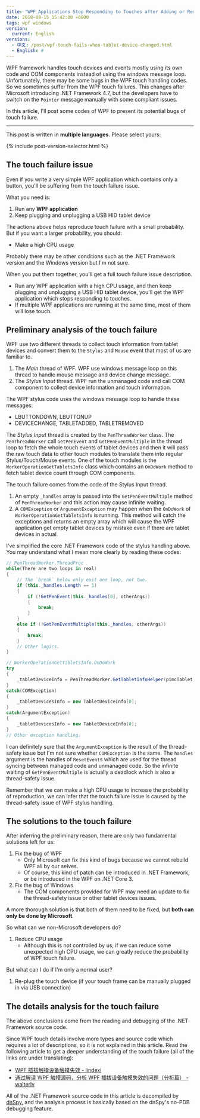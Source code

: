 ```yaml
---
title: "WPF Applications Stop Responding to Touches after Adding or Removing Tablet Devices"
date: 2018-08-15 15:42:00 +0800
tags: wpf windows
version:
  current: English
versions:
  - 中文: /post/wpf-touch-fails-when-tablet-device-changed.html
  - English: #
---
```


WPF framework handles touch devices and events mostly using its own code and COM components instead of using the windows message loop. Unfortunately, there may be some bugs in the WPF touch handling codes. So we sometimes suffer from the WPF touch failures. This changes after Microsoft introducing .NET Framework 4.7, but the developers have to switch on the `Pointer` message manually with some compliant issues.

In this article, I'll post some codes of WPF to present its potential bugs of touch failure.

---

This post is written in **multiple languages**. Please select yours:

{% include post-version-selector.html %}

<div id="toc"></div>

## The touch failure issue

Even if you write a very simple WPF application which contains only a button, you'll be suffering from the touch failure issue.

What you need is:

1. Run any **WPF application**
1. Keep plugging and unplugging a USB HID tablet device

The actions above helps reproduce touch failure with a small probability. But if you want a larger probability, you should:

- Make a high CPU usage

Probably there may be other conditions such as the .NET Framework version and the Windows version but I'm not sure.

When you put them together, you'll get a full touch failure issue description.

- Run any WPF application with a high CPU usage, and then keep plugging and unplugging a USB HID tablet device, you'll get the WPF application which stops responding to touches.
- If multiple WPF applications are running at the same time, most of them will lose touch.

## Preliminary analysis of the touch failure

WPF use two different threads to collect touch information from tablet devices and convert them to the `Stylus` and `Mouse` event that most of us are familiar to.

1. The *Main* thread of WPF. WPF use windows message loop on this thread to handle mouse message and device change message.
1. The *Stylus Input* thread. WPF run the unmanaged code and call COM component to collect device information and touch information.

The WPF stylus code uses the windows message loop to handle these messages:

- LBUTTONDOWN, LBUTTONUP
- DEVICECHANGE, TABLETADDED, TABLETREMOVED

The *Stylus Input* thread is created by the `PenThreadWorker` class. The `PenThreadWorker` call `GetPenEvent` and `GetPenEventMultiple` in the thread loop to fetch the whole touch events of tablet devices and then it will pass the raw touch data to other touch modules to translate them into regular Stylus/Touch/Mouse events. One of the touch modules is the `WorkerOperationGetTabletsInfo` class which contains an `OnDoWork` method to fetch tablet device count through COM components.

The touch failure comes from the code of the Stylus Input thread.

1. An empty `_handles` array is passed into the `GetPenEventMultiple` method of `PenThreadWorker` and this action may cause infinite waiting.
1. A `COMException` or `ArgumentException` may happen when the `OnDoWork` of `WorkerOperationGetTabletsInfo` is running. This method will catch the exceptions and returns an empty array which will cause the WPF application get empty tablet devices by mistake even if there are tablet devices in actual.

I've simplified the core .NET Framework code of the stylus handling above. You may understand what I mean more clearly by reading these codes:


```csharp
// PenThreadWorker.ThreadProc
while(There are two loops in real)
{
    // The `break` below only exit one loop, not two.
    if (this._handles.Length == 1)
    {
        if (!GetPenEvent(this._handles[0], otherArgs))
        {
            break;
        }
    }
    else if (!GetPenEventMultiple(this._handles, otherArgs))
    {
        break;
    }
    // Other logics.
}
```

```csharp
// WorkerOperationGetTabletsInfo.OnDoWork
try
{
    _tabletDeviceInfo = PenThreadWorker.GetTabletInfoHelper(pimcTablet);
}
catch(COMException)
{
    _tabletDevicesInfo = new TabletDeviceInfo[0];
}
catch(ArgumentException)
{
    _tabletDevicesInfo = new TabletDeviceInfo[0];
}
// Other exception handling.
```

I can definitely sure that the `ArgumentException` is the result of the thread-safety issue but I'm not sure whether `COMException` is the same. The `handles` argument is the handles of `ResetEvent`s which are used for the thread syncing between managed code and unmanaged code. So the infinite waiting of `GetPenEventMultiple` is actually a deadlock which is also a thread-safety issue.

Remember that we can make a high CPU usage to increase the probability of reproduction, we can infer that the touch failure issue is caused by the thread-safety issue of WPF stylus handling.

## The solutions to the touch failure

After inferring the preliminary reason, there are only two fundamental solutions left for us:

1. Fix the bug of WPF
    - Only Microsoft can fix this kind of bugs because we cannot rebuild WPF all by our selves.
    - Of course, this kind of patch can be introduced in .NET Framework, or be introduced in the WPF on .NET Core 3.
1. Fix the bug of Windows
    - The COM components provided for WPF may need an update to fix the thread-safety issue or other tablet devices issues.

A more thorough solution is that both of them need to be fixed, but **both can only be done by Microsoft**.

So what can we non-Microsoft developers do?

1. Reduce CPU usage
    - Although this is not controlled by us, if we can reduce some unexpected high CPU usage, we can greatly reduce the probability of WPF touch failure.
  
But what can I do if I'm only a normal user?

1. Re-plug the touch device (if your touch frame can be manually plugged in via USB connection)

## The details analysis for the touch failure

The above conclusions come from the reading and debugging of the .NET Framework source code.

Since WPF touch details involve more types and source code which requires a lot of descriptions, so it is not explained in this article. Read the following article to get a deeper understanding of the touch failure (all of the links are under translating):

- [WPF 插拔触摸设备触摸失效 - lindexi](https://blog.lindexi.com/post/WPF-%E6%8F%92%E6%8B%94%E8%A7%A6%E6%91%B8%E8%AE%BE%E5%A4%87%E8%A7%A6%E6%91%B8%E5%A4%B1%E6%95%88.html)
- [通过解读 WPF 触摸源码，分析 WPF 插拔设备触摸失效的问题（分析篇） - walterlv](/post/analyze-wpf-losting-touch-when-tablet-device-changed)

All of the .NET Framework source code in this article is decompiled by [dnSpy](https://github.com/0xd4d/dnSpy), and the analysis process is basically based on the dnSpy's no-PDB debugging feature.

